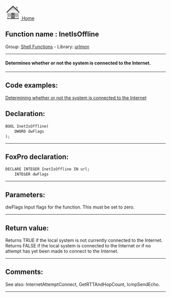 [<img src="../../images/home.png"> Home ](https://github.com/VFPX/Win32API)  

## Function name : InetIsOffline
Group: [Shell Functions](../../functions_group.md#Shell_Functions)  -  Library: [urlmon](../../Libraries.md#urlmon)  
***  


#### Determines whether or not the system is connected to the Internet.
***  


## Code examples:
[Determining whether or not the system is connected to the Internet](../../samples/sample_322.md)  

## Declaration:
```foxpro  
BOOL InetIsOffline(
	DWORD dwFlags
);  
```  
***  


## FoxPro declaration:
```foxpro  
DECLARE INTEGER InetIsOffline IN url;
	INTEGER dwFlags  
```  
***  


## Parameters:
dwFlags
Input flags for the function. This must be set to zero.   
***  


## Return value:
Returns TRUE if the local system is not currently connected to the Internet. Returns FALSE if the local system is connected to the Internet or if no attempt has yet been made to connect to the Internet.
  
***  


## Comments:
See also: InternetAttemptConnect, GetRTTAndHopCount, IcmpSendEcho.  
  
***  

